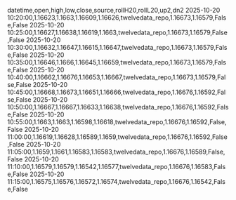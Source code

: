datetime,open,high,low,close,source,rollH20,rollL20,up2,dn2
2025-10-20 10:20:00,1.16623,1.1663,1.16609,1.16626,twelvedata_repo,1.16673,1.16579,False,False
2025-10-20 10:25:00,1.16627,1.16638,1.16619,1.1663,twelvedata_repo,1.16673,1.16579,False,False
2025-10-20 10:30:00,1.16632,1.16647,1.16615,1.16647,twelvedata_repo,1.16673,1.16579,False,False
2025-10-20 10:35:00,1.16646,1.1666,1.16645,1.16659,twelvedata_repo,1.16673,1.16579,False,False
2025-10-20 10:40:00,1.16662,1.16676,1.16653,1.16667,twelvedata_repo,1.16673,1.16579,False,False
2025-10-20 10:45:00,1.16668,1.16673,1.16651,1.16666,twelvedata_repo,1.16676,1.16592,False,False
2025-10-20 10:50:00,1.16667,1.16667,1.16633,1.16638,twelvedata_repo,1.16676,1.16592,False,False
2025-10-20 10:55:00,1.1663,1.1663,1.16598,1.16618,twelvedata_repo,1.16676,1.16592,False,False
2025-10-20 11:00:00,1.16619,1.16628,1.16589,1.1659,twelvedata_repo,1.16676,1.16592,False,False
2025-10-20 11:05:00,1.1659,1.1661,1.16583,1.16583,twelvedata_repo,1.16676,1.16589,False,False
2025-10-20 11:10:00,1.16579,1.16579,1.16542,1.16577,twelvedata_repo,1.16676,1.16583,False,False
2025-10-20 11:15:00,1.16575,1.16576,1.16572,1.16574,twelvedata_repo,1.16676,1.16542,False,False
